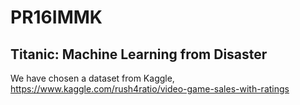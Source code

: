 # PR16IMMK

## Titanic: Machine Learning from Disaster

We have chosen a dataset from Kaggle, https://www.kaggle.com/rush4ratio/video-game-sales-with-ratings
